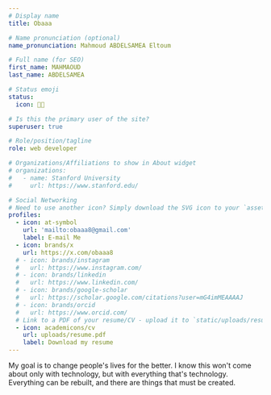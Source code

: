 ```yaml
---
# Display name
title: Obaaa

# Name pronunciation (optional)
name_pronunciation: Mahmoud ABDELSAMEA Eltoum

# Full name (for SEO)
first_name: MAHMAOUD
last_name: ABDELSAMEA

# Status emoji
status:
  icon: 🧑‍💻️

# Is this the primary user of the site?
superuser: true

# Role/position/tagline
role: web developer

# Organizations/Affiliations to show in About widget
# organizations:
#   - name: Stanford University
#     url: https://www.stanford.edu/

# Social Networking
# Need to use another icon? Simply download the SVG icon to your `assets/media/icons/` folder.
profiles:
  - icon: at-symbol
    url: 'mailto:obaaa8@gmail.com'
    label: E-mail Me
  - icon: brands/x
    url: https://x.com/obaaa8
  # - icon: brands/instagram
  #   url: https://www.instagram.com/
  # - icon: brands/linkedin
  #   url: https://www.linkedin.com/
  # - icon: brands/google-scholar
  #   url: https://scholar.google.com/citations?user=mG4imMEAAAAJ
  # - icon: brands/orcid
  #   url: https://www.orcid.com/
  # Link to a PDF of your resume/CV - upload it to `static/uploads/resume.pdf`
  - icon: academicons/cv
    url: uploads/resume.pdf
    label: Download my resume
---
```


My goal is to change people's lives for the better. I know this won't come about only with technology, but with everything that's technology. Everything can be rebuilt, and there are things that must be created.

